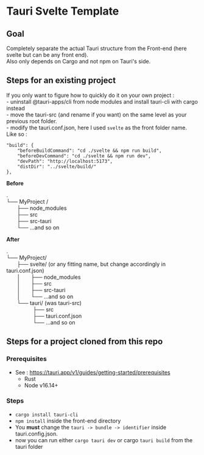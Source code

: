 # Tauri Svelte Template

## Goal

Completely separate the actual Tauri structure from the Front-end (here svelte but can be any front end).\
Also only depends on Cargo and not npm on Tauri's side.

## Steps for an existing project

If you only want to figure how to quickly do it on your own project :\
    - uninstall @tauri-apps/cli from node modules and install tauri-cli with cargo instead\
    - move the tauri-src (and rename if you want) on the same level as your previous root folder.\
    - modify the tauri.conf.json, here I used `svelte` as the front folder name. Like so :

```
"build": {
    "beforeBuildCommand": "cd ./svelte && npm run build",
    "beforeDevCommand": "cd ./svelte && npm run dev",
    "devPath": "http://localhost:5173",
    "distDir": "../svelte/build/"
},
```

**Before**

.\
└── MyProject /\
&emsp;&emsp;├── node_modules\
&emsp;&emsp;├── src\
&emsp;&emsp;├── src-tauri\
&emsp;&emsp;└── ...and so on

**After**

.\
└── MyProject/\
&emsp;&emsp;├── svelte/ (or any fitting name, but change accordingly in tauri.conf.json)\
&emsp;&emsp;│&emsp;&emsp;├── node_modules\
&emsp;&emsp;│&emsp;&emsp;├── src\
&emsp;&emsp;│&emsp;&emsp;├── src-tauri\
&emsp;&emsp;│&emsp;&emsp;└── ...and so on\
&emsp;&emsp;└── tauri/ (was tauri-src)\
&emsp;&emsp;&emsp;&emsp;&emsp;├── src\
&emsp;&emsp;&emsp;&emsp;&emsp;├── tauri.conf.json\
&emsp;&emsp;&emsp;&emsp;&emsp;└── ...and so on




## Steps for a project cloned from this repo

### Prerequisites

- See : https://tauri.app/v1/guides/getting-started/prerequisites
  - Rust
  - Node v16.14+
  
### Steps

- `cargo install tauri-cli`
- `npm install` inside the front-end directory
- You **must** change the `tauri -> bundle -> identifier` inside tauri.config.json.
- now you can run either `cargo tauri dev` or cargo `tauri build` from the tauri folder

